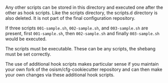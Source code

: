Any other scripts can be stored in this directory and executed
one after the other as hook scripts. Like the scripts directory,
the scripts.d directory is also deleted. It is not part of the final
configuration repository.

If three scripts `001-sample.sh`, `002-sample.sh`, and `003-sample.sh`
are present, first `001-sample.sh`, then `002-sample.sh` and finally
`003-sample.sh` would be executed.

The scripts must be executable. These can be any scripts, the shebang
must be set correctly.

The use of additional hook scripts makes particular sense if you maintain
your own fork of the osism/cfg-cookiecutter repository and can then make
your own changes via these additional hook scripts.
